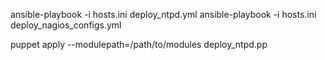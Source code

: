 ansible-playbook -i hosts.ini deploy_ntpd.yml
ansible-playbook -i hosts.ini deploy_nagios_configs.yml

puppet apply --modulepath=/path/to/modules deploy_ntpd.pp
